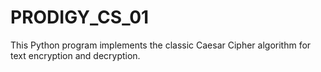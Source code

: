# PRODIGY_CS_01
This Python program implements the classic Caesar Cipher algorithm for text encryption and decryption.
